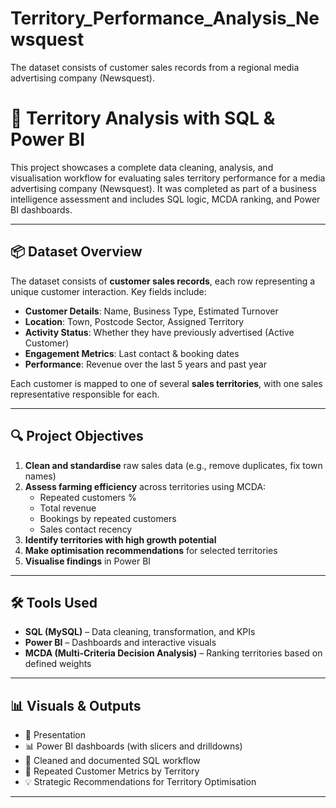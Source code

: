 # Territory_Performance_Analysis_Newsquest
The dataset consists of customer sales records from a regional media advertising company (Newsquest).

# 🧠 Territory Analysis with SQL & Power BI

This project showcases a complete data cleaning, analysis, and visualisation workflow for evaluating sales territory performance for a media advertising company (Newsquest). It was completed as part of a business intelligence assessment and includes SQL logic, MCDA ranking, and Power BI dashboards.

---

## 📦 Dataset Overview

The dataset consists of **customer sales records**, each row representing a unique customer interaction. Key fields include:

- **Customer Details**: Name, Business Type, Estimated Turnover
- **Location**: Town, Postcode Sector, Assigned Territory
- **Activity Status**: Whether they have previously advertised (Active Customer)
- **Engagement Metrics**: Last contact & booking dates
- **Performance**: Revenue over the last 5 years and past year

Each customer is mapped to one of several **sales territories**, with one sales representative responsible for each.

---

## 🔍 Project Objectives

1. **Clean and standardise** raw sales data (e.g., remove duplicates, fix town names)
2. **Assess farming efficiency** across territories using MCDA:
   - Repeated customers %
   - Total revenue
   - Bookings by repeated customers
   - Sales contact recency
3. **Identify territories with high growth potential**
4. **Make optimisation recommendations** for selected territories
5. **Visualise findings** in Power BI

---

## 🛠️ Tools Used

- **SQL (MySQL)** – Data cleaning, transformation, and KPIs
- **Power BI** – Dashboards and interactive visuals
- **MCDA (Multi-Criteria Decision Analysis)** – Ranking territories based on defined weights

---

## 📊 Visuals & Outputs

- 📎 Presentation
- 📊 Power BI dashboards (with slicers and drilldowns)
- 📜 Cleaned and documented SQL workflow
- 📍 Repeated Customer Metrics by Territory
- 💡 Strategic Recommendations for Territory Optimisation

---
